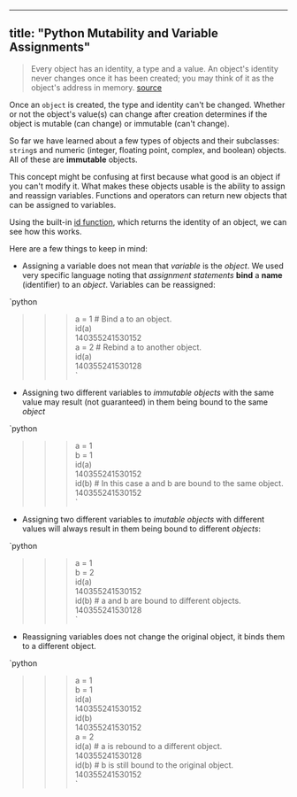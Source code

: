 
---
title: "Python Mutability and Variable Assignments"
---

> Every object has an identity, a type and a value. An object's identity never changes once it has been created; you may think of it as the object's address in memory. [source](https://docs.python.org/3/reference/datamodel.html#data-model)

Once an `object` is created, the type and identity can't be changed. Whether or not the object's value(s) can change after creation determines if the object is mutable (can change) or immutable (can't change).

So far we have learned about a few types of objects and their subclasses: `string`s and numeric (integer, floating point, complex, and boolean) objects. All of these are **immutable** objects.

This concept might be confusing at first because what good is an object if you can't modify it. What makes these objects usable is the ability to assign and reassign variables. Functions and operators can return new objects that can be assigned to variables.

Using the built-in [id function](https://docs.python.org/3/library/functions.html#id), which returns the identity of an object, we can see how this works.

Here are a few things to keep in mind:

*   Assigning a variable does not mean that _variable_ is the _object_. We used very specific language noting that _assignment statements_ **bind** a **name** (identifier) to an _object_. Variables can be reassigned:

`python

> > > a = 1 # Bind a to an object.  
> > > id(a)  
> > > 140355241530152  
> > > a = 2 # Rebind a to another object.  
> > > id(a)  
> > > 140355241530128  
> > > `

*   Assigning two different variables to _immutable objects_ with the same value may result (not guaranteed) in them being bound to the same _object_

`python

> > > a = 1  
> > > b = 1  
> > > id(a)  
> > > 140355241530152  
> > > id(b) # In this case a and b are bound to the same object.  
> > > 140355241530152  
> > > `

*   Assigning two different variables to _imutable objects_ with different values will always result in them being bound to different _objects_:

`python

> > > a = 1  
> > > b = 2  
> > > id(a)  
> > > 140355241530152  
> > > id(b) # a and b are bound to different objects.  
> > > 140355241530128  
> > > `

*   Reassigning variables does not change the original object, it binds them to a different object.

`python

> > > a = 1  
> > > b = 1  
> > > id(a)  
> > > 140355241530152  
> > > id(b)  
> > > 140355241530152  
> > > a = 2  
> > > id(a) # a is rebound to a different object.  
> > > 140355241530128  
> > > id(b) # b is still bound to the original object.  
> > > 140355241530152  
> > > `
